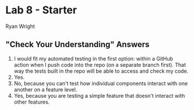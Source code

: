 # Lab 8 - Starter

Ryan Wright

## "Check Your Understanding" Answers

1. I would fit my automated testing in the first option: within a GitHub action when I push code into the repo (on a separate branch first). That way the tests built in the repo will be able to access and check my code.
2. Yes.
3. No, because you can't test how individual components interact with one another on a feature level.
4. Yes, because you are testing a simple feature that doesn't interact with other features.

